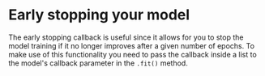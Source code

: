 # Early stopping your model

The early stopping callback is useful since it allows for you to stop the model training if it no longer improves after a given number of epochs. To make use of this functionality you need to pass the callback inside a list to the model's callback parameter in the ```.fit()``` method.